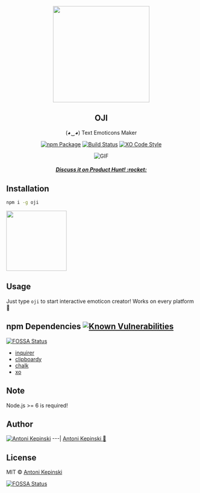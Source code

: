 <p align="center">
  <img src="https://i.imgur.com/2fhhLzH.gif" href="" height="256">
  <h2 align="center">OJI</h2>
  <p align="center">(◕‿◕) Text Emoticons Maker<p>
  
<p align="center"><a href="https://www.npmjs.com/package/oji"><img src="https://badge.fury.io/js/oji.svg" alt="npm Package"></a>  <a href="https://travis-ci.org/xxczaki/oji"><img src="https://travis-ci.org/xxczaki/oji.svg?branch=master" alt="Build Status"></a> <a href="https://github.com/sindresorhus/xo"><img src="https://img.shields.io/badge/code_style-XO-5ed9c7.svg" alt="XO Code Style"></a>
  </p>
  
<p align="center"><img src="https://i.imgur.com/OVopxDZ.gif" alt="GIF"></p>
<h5 align="center"><a href="https://www.producthunt.com/posts/oji">Discuss it on Product Hunt! :rocket:</a></h5>

## Installation

``` bash
npm i -g oji
```
<a href="https://www.patreon.com/akepinski">
	<img src="https://c5.patreon.com/external/logo/become_a_patron_button@2x.png" width="160">
</a>

## Usage

Just type `oji` to start interactive emoticon creator! Works on every platform :unicorn:

## npm Dependencies [![Known Vulnerabilities](https://snyk.io/test/github/xxczaki/oji/badge.svg)](https://snyk.io/test/github/xxczaki/oji)
[![FOSSA Status](https://app.fossa.io/api/projects/git%2Bgithub.com%2Fxxczaki%2Foji.svg?type=shield)](https://app.fossa.io/projects/git%2Bgithub.com%2Fxxczaki%2Foji?ref=badge_shield)

- [inquirer](https://www.npmjs.com/package/inquirer)
- [clipboardy](https://www.npmjs.com/package/clipboardy)
- [chalk](https://www.npmjs.com/package/chalk)
- [xo](https://www.npmjs.com/package/xo)

## Note

Node.js >= 6 is required!

## Author

[![Antoni Kepinski](https://github.com/xxczaki.png?size=100)](https://akepinski.me)
---|
[Antoni Kepinski :rocket:](https://akepinski.me)

## License

MIT © [Antoni Kepinski](https://akepinski.me)


[![FOSSA Status](https://app.fossa.io/api/projects/git%2Bgithub.com%2Fxxczaki%2Foji.svg?type=large)](https://app.fossa.io/projects/git%2Bgithub.com%2Fxxczaki%2Foji?ref=badge_large)